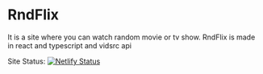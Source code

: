 # RndFlix
It is a site where you can watch random movie or tv show. RndFlix is made in react and typescript and vidsrc api

Site Status: [![Netlify Status](https://api.netlify.com/api/v1/badges/6d108301-a070-49c9-b633-bfd1f15ccd67/deploy-status)](https://app.netlify.com/sites/rndflix/deploys)

